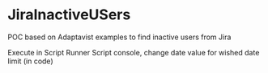# JiraInactiveUSers
POC based on Adaptavist examples to find inactive users from Jira  
  
  
Execute in Script Runner Script console, change date value for wished date limit (in code)

